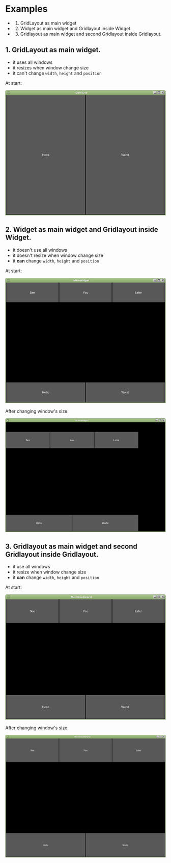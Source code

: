 
# Examples

- 1. GridLayout as main widget
- 2. Widget as main widget and Gridlayout inside Widget.
- 3. Gridlayout as main widget and second Gridlayout inside Gridlayout.

## 1. GridLayout as main widget. 

- it uses all windows 
- it resizes when window change size
- it can't change `width`, `height` and `position`

At start: 

![#1](images/example1-normal.png?raw=true)

## 2. Widget as main widget and Gridlayout inside Widget.

- it doesn't use all windows 
- it doesn't resize when window change size
- it **can** change `width`, `height` and `position`

At start: 

![#1](images/example2-normal.png?raw=true)

After changing window's size:

![#1](images/example2-resized.png?raw=true)

## 3. Gridlayout as main widget and second Gridlayout inside Gridlayout.

- it use all windows 
- it resize when window change size
- it **can** change `width`, `height` and `position`

At start: 

![#1](images/example3-normal.png?raw=true)

After changing window's size:

![#1](images/example3-resized.png?raw=true)
